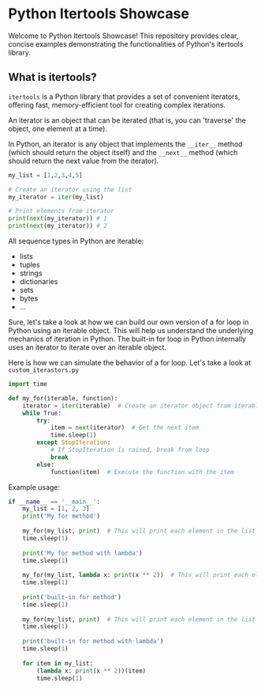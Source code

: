 # Python Itertools Showcase

Welcome to Python Itertools Showcase! This repository provides clear, concise examples demonstrating the functionalities of Python's itertools library.

## What is itertools?

`itertools` is a Python library that provides a set of convenient iterators, offering fast, memory-efficient tool for creating complex iterations.

An iterator is an object that can be iterated (that is, you can 'traverse' the object, one element at a time).

In Python, an iterator is any object that implements the `__iter__` method (which should return the object itself) and the `__next__` method (which should return the next value from the iterator).

```python
my_list = [1,2,3,4,5]

# Create an iterator using the list
my_iterator = iter(my_list)

# Print elements from iterator
print(next(my_iterator)) # 1
print(next(my_iterator)) # 2
```

All sequence types in Python are iterable:

- lists
- tuples
- strings
- dictionaries
- sets
- bytes
- ...

Sure, let's take a look at how we can build our own version of a for loop in Python using an iterable object. This will help us understand the underlying mechanics of iteration in Python. The built-in for loop in Python internally uses an iterator to iterate over an iterable object.

Here is how we can simulate the behavior of a for loop. Let's take a look at `custom_iterastors.py`

```python
import time

def my_for(iterable, function):
    iterator = iter(iterable)  # Create an iterator object from iterable
    while True:
        try:
            item = next(iterator)  # Get the next item
            time.sleep(1)
        except StopIteration:
            # If StopIteration is raised, break from loop
            break
        else:
            function(item)  # Execute the function with the item
```

Example usage:

```python
if __name__ == '__main__':
    my_list = [1, 2, 3]
    print('My for method')
    
    my_for(my_list, print)  # This will print each element in the list
    time.sleep(1)
    
    print('My for method with lambda')
    time.sleep(1)
    
    my_for(my_list, lambda x: print(x ** 2))  # This will print each element squared
    time.sleep(1)
    
    print('built-in for method')
    time.sleep(1)
    
    my_for(my_list, print)  # This will print each element in the list
    time.sleep(1)
    
    print('built-in for method with lambda')
    time.sleep(1)
    
    for item in my_list:
        (lambda x: print(x ** 2))(item)
        time.sleep(1)
```